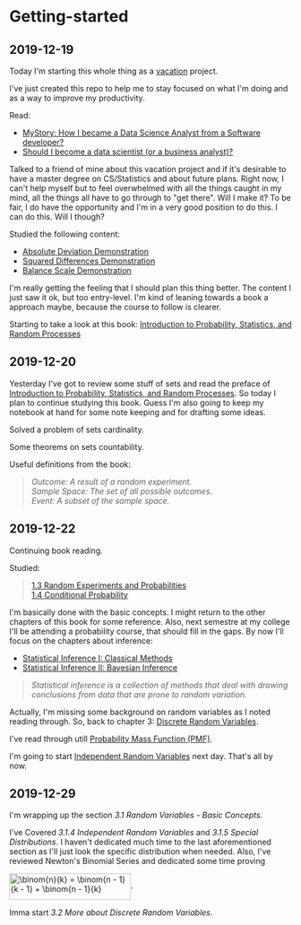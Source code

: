 # Getting-started

## 2019-12-19

Today I'm starting this whole thing as a [vacation](https://i.chzbgr.com/original/7876465408/hD3CCA60A/) project.

I've just created this repo to help me to stay focused on what I'm doing and as a way to improve my productivity.

Read:
* [MyStory: How I became a Data Science Analyst from a Software developer?](https://www.analyticsvidhya.com/blog/2017/01/mystory-how-i-became-data-science-analyst-from-software-developer/)
* [Should I become a data scientist (or a business analyst)?](https://www.analyticsvidhya.com/blog/2014/09/become-data-scientist-business-analyst/)

Talked to a friend of mine about this vacation project and if it's desirable to have a master degree on CS/Statistics and about future plans. Right now, I can't help myself but to feel overwhelmed with all the things caught in my mind, all the things all have to go through to "get there". Will I make it? To be fair, I do have the opportunity and I'm in a very good position to do this. I can do this. Will I though?

Studied the following content:
* [Absolute Deviation Demonstration](http://onlinestatbook.com/2/summarizing_distributions/median_sim.html)
* [Squared Differences Demonstration](http://onlinestatbook.com/2/summarizing_distributions/mean_sq_sim.html)
* [Balance Scale Demonstration](http://onlinestatbook.com/2/summarizing_distributions/balance.html)

I'm really getting the feeling that I should plan this thing better. The content I just saw it ok, but too entry-level. I'm kind of leaning towards a book a approach maybe, because the course to follow is clearer.

Starting to take a look at this book: [Introduction to Probability, Statistics, and Random Processes](https://www.probabilitycourse.com/)

## 2019-12-20

Yesterday I've got to review some stuff of sets and read the preface of [Introduction to Probability, Statistics, and Random Processes](https://www.probabilitycourse.com/). So today I plan to continue studying this book. Guess I'm also going to keep my notebook at hand for some note keeping and for drafting some ideas.


Solved a problem of sets cardinality.

Some theorems on sets countability.

Useful definitions from the book:
>_Outcome: A result of a random experiment._  
>_Sample Space: The set of all possible outcomes._  
>_Event: A subset of the sample space._

## 2019-12-22

Continuing book reading.

Studied:

>[1.3 Random Experiments and Probabilities](https://www.probabilitycourse.com/chapter1/1_3_1_random_experiments.php)  
>[1.4 Conditional Probability](https://www.probabilitycourse.com/chapter1/1_4_0_conditional_probability.php)  

I'm basically done with the basic concepts. I might return to the other chapters of this book for some reference. Also, next semestre at my college I'll be attending a probability course, that should fill in the gaps. By now I'll focus on the chapters about inference:
* [Statistical Inference I: Classical Methods](https://www.probabilitycourse.com/chapter8/8_1_0_intro.php)
* [Statistical Inference II: Bayesian Inference](https://www.probabilitycourse.com/chapter9/9_1_0_bayesian_inference.php)

>_Statistical inference is a collection of methods that deal with drawing conclusions from data that are prone to random variation._

Actually, I'm missing some background on random variables as I noted reading through. So, back to chapter 3: [Discrete Random Variables](https://www.probabilitycourse.com/chapter3/3_1_1_random_variables.php). 

I've read through utill [Probability Mass Function (PMF)](https://www.probabilitycourse.com/chapter3/3_1_3_pmf.php).

I'm going to start [Independent Random Variables](https://www.probabilitycourse.com/chapter3/3_1_4_independent_random_var.php) next day. That's all by now.

## 2019-12-29

I'm wrapping up the section _3.1 Random Variables - Basic Concepts_.

I've Covered _3.1.4 Independent Random Variables_ and _3.1.5 Special Distributions_. I haven't dedicated much time to the last aforementioned section as I'll just look the specific distribution when needed. Also, I've reviewed Newton's Binomial Series and dedicated some time proving 

<img src="https://latex.codecogs.com/png.latex?%5Cbinom%7Bn%7D%7Bk%7D%20%3D%20%5Cbinom%7Bn%20-%201%7D%7Bk%20-%201%7D%20&plus;%20%5Cbinom%7Bn%20-%201%7D%7Bk%7D" align="center" border="0" alt="\binom{n}{k} = \binom{n - 1}{k - 1} + \binom{n - 1}{k}" width="217" height="47" />.

Imma start _3.2 More about Discrete Random Variables_.


